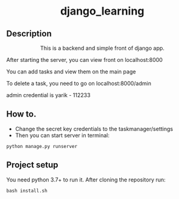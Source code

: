 <h1 align="center">django_learning</h1>

## Description
<p align="center">
This is a backend and simple front of django app.

After starting the server, you can view front on localhost:8000

You can add tasks and view them on the main page

To delete a task, you need to go on localhost:8000/admin

admin credential is yarik - 112233 

## How to.

- Change the secret key credentials to the taskmanager/settings
- Then you can start server in terminal:
```
python manage.py runserver
```


## Project setup
You need python 3.7+ to run it.
After cloning the repository run:
```
bash install.sh
```